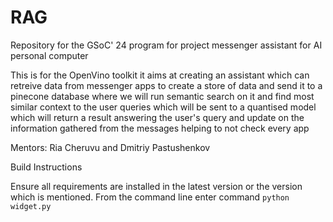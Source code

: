 # RAG
Repository for the GSoC' 24 program for project messenger assistant for AI personal computer


This is for the OpenVino toolkit it aims at creating an assistant which can retreive data from messenger apps to create a store of data and send it to a pinecone database where we will run semantic search on it and find most similar context to the user queries which will be sent to a quantised model which will return a result answering the user's query and update on the information gathered from the messages helping to not check every app


Mentors: Ria Cheruvu and Dmitriy Pastushenkov

Build Instructions

Ensure all requirements are installed in the latest version or the version which is mentioned.
From the command line enter command `python widget.py`
